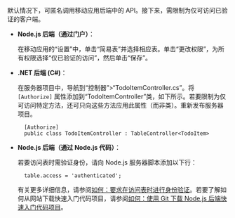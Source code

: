 默认情况下，可匿名调用移动应用后端中的 API。接下来，需限制为仅可访问已验证的客户端。

+ **Node.js 后端（通过门户）**：

    在移动应用的“设置”中，单击“简易表”并选择相应表。单击“更改权限”，为所有权限选择“仅已验证的访问”，然后单击“保存”。

+ **.NET 后端 (C#)**：

    在服务器项目中，导航到“控制器”>“TodoItemController.cs”。将 `[Authorize]` 属性添加到“TodoItemController”类，如下所示。若要限制为仅可访问特定方法，还可只向这些方法应用此属性（而非类）。重新发布服务器项目。

        [Authorize]
        public class TodoItemController : TableController<TodoItem>

+ **Node.js 后端（通过 Node.js 代码）**：

    若要访问表时需验证身份，请向 Node.js 服务器脚本添加以下行：

        table.access = 'authenticated';

    有关更多详细信息，请参阅[如何：要求在访问表时进行身份验证](../articles/app-service-mobile/app-service-mobile-node-backend-how-to-use-server-sdk.md#howto-tables-auth)。若要了解如何从网站下载快速入门代码项目，请参阅[如何：使用 Git 下载 Node.js 后端快速入门代码项目](../articles/app-service-mobile/app-service-mobile-node-backend-how-to-use-server-sdk.md#download-quickstart)。

<!---HONumber=Mooncake_0919_2016-->